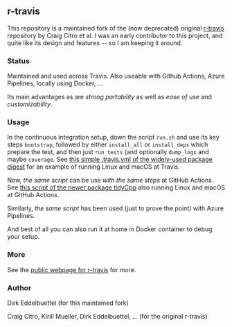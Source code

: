 
## r-travis

This repository is a maintained fork of the (now deprecated) original
[r-travis](https://github.com/craigcitro/r-travis) repository by Craig Citro et al.  I was an early
contributor to this project, and quite like its design and features -- so I am keeping it around.

### Status

Maintained and used across Travis. Also useable with Github Actions, Azure Pipelines, locally using
Docker, ...

Its main advantages as are _strong partability_ as well as _ease of use_ and _customizability_. 

### Usage

In the continuous integration setup, down the script `run.sh` and use its key steps `bootstrap`,
followed by either `install_all` or `install_deps` which prepare the test, and then just `run_tests`
(and optionally `dump_logs` and maybe `coverage`.  See [this simple .travis.yml of the widely-used
package digest](https://github.com/eddelbuettel/digest/blob/master/.travis.yml) for an example of
running Linux and macOS at Travis.

Now, _the same script_ can be use _with the same steps_ at GitHub Actions. See [this script of the
newer package
tidyCpp](https://github.com/eddelbuettel/tidycpp/blob/master/.github/workflows/R-CMD-check.yaml)
also running Linux and macOS at GitHub Actions.

Similarly, _the same script_ has been used (just to prove the point) with Azure Pipelines.

And best of all you can also run it at home in Docker container to debug your setup.

### More

See the [public webpage for r-travis](http://eddelbuettel.github.io/r-travis/) for more.

### Author

Dirk Eddelbuettel (for this maintained fork)

Craig Citro, Kirill Mueller, Dirk Eddelbuettel, ... (for the original r-travis)
